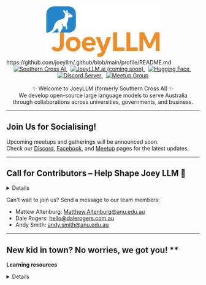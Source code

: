 <!-- title pic -->
<div align="center">
  <img src="https://github.com/joeyllm/.github/blob/main/profile/pics/title_pic.png"
       alt="JoeyLLM"
       style="width: 300px; max-width: 100%; height: auto;">
</div>
<!-- title pic -->
https://github.com/joeyllm/.github/blob/main/profile/README.md
<!-- badges -->
<div align="center">
  <!-- Current site -->
  <a href="https://southerncross.ai" alt="Southern Cross AI">
    <img alt="Southern Cross AI" src="https://img.shields.io/website?url=https%3A%2F%2Fsoutherncross.ai&up_message=Website&up_color=gray&style=flat&label=%E2%9C%B8%20Southern%20Cross%20AI&labelColor=purple&color=gray"/>
  </a>
  &nbsp;
  <!-- Coming soon -->
  <a href="https://joeyllm.ai" alt="JoeyLLM.ai (coming soon)">
    <img alt="JoeyLLM.ai (coming soon)" src="https://img.shields.io/badge/joeyllm.ai-coming%20soon-orange?style=flat&label=JoeyLLM.ai&labelColor=black&color=orange"/>
  </a>
  &nbsp;
  <a href="https://huggingface.co/SouthernCrossAI" alt="Hugging Face">
    <img alt="Hugging Face" src="https://img.shields.io/website?url=https%3A%2F%2Fhuggingface.co%2FSouthernCrossAI&up_message=Models%20%26%20Datasets&up_color=gray&style=flat&logo=huggingface&logoColor=white&label=Hugging%20Face&labelColor=yellow&color=gray"/>
  </a>
  &nbsp;
  <a href="https://discord.gg/nvVkJShz6K" alt="Discord Server">
    <img alt="Discord Server" src="https://img.shields.io/discord/1211168857746833408?style=flat&logo=Discord&logoColor=white&label=Discord%20Server&labelColor=blue&color=gray"/>
  </a>
  &nbsp;
  <a href="https://www.meetup.com/nlp-aiwizardsofoz/" alt="Meetup Group">
    <img alt="Meetup Group" src="https://img.shields.io/website?url=https%3A%2F%2Fwww.meetup.com%2Fnlp-aiwizardsofoz%2F&up_message=Events&up_color=gray&style=flat&logo=meetup&label=Meetup%20Group&labelColor=red&color=gray"/>
  </a>
</div>
<!-- badges -->

<br>

<!-- bio -->
<div align="center">
  ✨ Welcome to JoeyLLM (formerly Southern Cross AI) ✨ <br>
  We develop open-source large language models to serve Australia <br>
  through collaborations across universities, governments, and business.
</div>
<!-- bio -->

------

## Join Us for Socialising!

Upcoming meetups and gatherings will be announced soon.  
Check our [Discord](https://discord.gg/hcAUDRMNry), [Facebook](https://www.facebook.com/), and [Meetup](https://www.meetup.com/nlp-aiwizardsofoz/) pages for the latest updates.  

------

## Call for Contributors – Help Shape Joey LLM 🦘
<details>

We’re rebranding from Southern Cross AI to **Joey LLM**.  
This is a fresh start with clearer focus, real resources (GPUs + data pipelines), and stronger foundations.  
You don’t need to be an expert — just willing to get in and learn.  

### Technical Maintainers
- **System Maintainer 🖥️**  
  - Oversee overall architecture and infrastructure.  
  - Help set up training environments, servers, and deployment workflows.  

- **Model Maintainer 🤖**  
  - Train, fine-tune, and run inference with Joey LLM.  
  - Work with PyTorch, distributed training, and optimisation.  

- **Web Interface Maintainer 🌐**  
  - Build and maintain the web app, APIs, and demos.  
  - Ensure clean, user-friendly access to Joey LLM.  

- **Data Maintainer 📊**  
  - Collect, clean, and filter Australian-relevant datasets.  
  - Develop and maintain data pipelines for training and evaluation.  

### Support Maintainers
- **Docs Maintainer 📖**  
  - Create and maintain guides, tutorials, and onboarding material.  
  - Help new contributors ramp up quickly.  

- **Community Maintainer 🎤**  
  - Manage meetups, Discord, and Hugging Face presence.  
  - Keep the community engaged and updated.  

</details>

Can't wait to join us? Send a message to our team members:
- Mattew Altenburg: Matthew.Altenburg@anu.edu.au
- Dale Rogers: hello@dalerogers.com.au
- Andy Smith: andy.smith@anu.edu.au

  
</details>

------

## New kid in town? No worries, we got you! **
**Learning resources**
<details>
  
### Onboard LLMs
- 🏃‍♀️ Speed run some basic knowledge
  - Play and visualise LLMs with [LLM Visualization](https://bbycroft.net/llm) created by [Brendan Bycroft](https://bbycroft.net).
  - Enjoy transformer videos made by [3Blue1Brown](https://www.youtube.com/@3blue1brown):
    - [But what is a GPT? Visual intro to transformers | Chapter 5, Deep Learning](https://youtu.be/wjZofJX0v4M?si=po4M6fKWN9FfGRiP)
    - [Attention in transformers, visually explained | Chapter 6, Deep Learning](https://youtu.be/eMlx5fFNoYc?si=K7l4Ur39Shrpjc0u)
  - Read these awesome articles from real human intelligence 📜
    - [LLM Basics: Embedding Spaces - Transformer Token Vectors Are Not Points in Space](https://www.lesswrong.com/posts/pHPmMGEMYefk9jLeh/llm-basics-embedding-spaces-transformer-token-vectors-are) from [Nicky Pochinkov](https://nicky.pro/).
    - [A Gentle Introduction to Positional Encoding in Transformer Models, Part 1](https://machinelearningmastery.com/a-gentle-introduction-to-positional-encoding-in-transformer-models-part-1/) from [Jason Brownlee](https://machinelearningmastery.com/about/).
   
- 🛠️ Build one from scratch
  - Follow one of tutorial videos from [Andrej Karpathy](https://karpathy.ai) (former OpenAI research scientist):
    - [Let's reproduce GPT-2 (124M)](https://youtu.be/l8pRSuU81PU?si=kG4f73h7uLp9_qnf)
    - [Let's build the GPT Tokenizer](https://youtu.be/zduSFxRajkE?si=NiH9GXkjqrlsFYSw)
    - [Let's build GPT: from scratch, in code, spelled out.](https://youtu.be/kCc8FmEb1nY?si=6TLrOibEbIY9iorF)

- 📜 Read some simple yet functional repos
  - [minGPT](https://github.com/karpathy/minGPT): A small, clean, interpretable and educational GPT re-implementated in PyTorch.
  - [nanoGPT](https://github.com/karpathy/nanoGPT): The simplest, fastest repository for training/finetuning medium-sized GPTs. A rewrite of [minGPT](https://github.com/karpathy/minGPT).
  - [build-nanogpt](https://github.com/karpathy/build-nanogpt): Walk through step-by-step and clean GitHub commits to slowly build a [nanoGPT](https://github.com/karpathy/nanoGPT).
  - [nano-llama31](https://github.com/karpathy/nano-llama31): A minimal, dependency-free implementation of the Llama 3.1 architecture.

### LLM Battleground
- ⚔️ Compare performance of the latest LLMs
  - [LLM Leaderboard](https://www.vellum.ai/llm-leaderboard) from [vellum](https://www.vellum.ai)
  - [Independent analysis of AI models and API providers](https://artificialanalysis.ai) from [Artifical Analysis](https://artificialanalysis.ai) 
  - [The LLM Index](https://sapling.ai/llm/index) from [Sapling](https://sapling.ai)
  - [open-llm-leaderboard](https://huggingface.co/spaces/open-llm-leaderboard/open_llm_leaderboard) from [Open LLM Leaderboard](https://huggingface.co/open-llm-leaderboard)
  - [The Big Benchmarks Collection](https://huggingface.co/collections/open-llm-leaderboard/the-big-benchmarks-collection-64faca6335a7fc7d4ffe974a) from [Open LLM Leaderboard](https://huggingface.co/open-llm-leaderboard)

### LLM Playground
- 🎮 Good visualisation is all you need
  - [WizMap](https://poloclub.github.io/wizmap/) from [Polo Club of Data Science @ Georgia Tech](https://poloclub.github.io/) for visualising large-scale token embeddings.
  - [Dodrio](https://poloclub.github.io/dodrio/) from [Polo Club of Data Science @ Georgia Tech](https://poloclub.github.io/) for attention head summarization and semantic and syntactic knowledge contexts from transformer models.

### Misc
- 📦 Interesting topics and other stuffs
  - [ChatGPT: 30 Year History | How AI Learned to Talk](https://youtu.be/OFS90-FX6pg?si=5yf0OhqKnRaeO2js) from [Art of the Problem](https://www.youtube.com/@ArtOfTheProblem) on YouTube.
  - [The moment we stopped understanding AI [AlexNet]](https://youtu.be/UZDiGooFs54?si=g3HnvENUDFNW47NE) from [Welch Lab](https://www.youtube.com/@WelchLabsVideo) on YouTube.
  - [CNN Explainer](https://poloclub.github.io/cnn-explainer/) from [Polo Club of Data Science @ Georgia Tech](https://poloclub.github.io/) for helping non-experts learn about Convolutional Neural Networks (CNNs).
  - [NeuroCartography](https://poloclub.github.io/neuro-cartography/) and [Summit](https://fredhohman.com/summit/) from [Polo Club of Data Science @ Georgia Tech](https://poloclub.github.io/) for visualising image embeddings from ImageNet.

</details>
